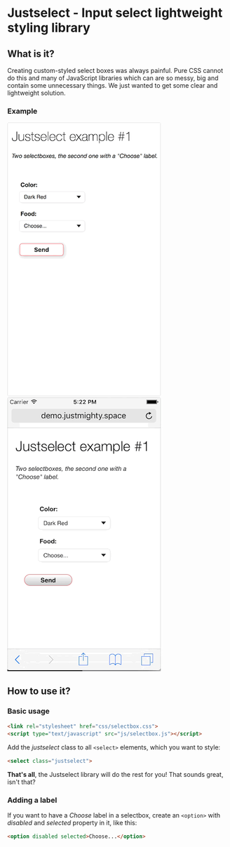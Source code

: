 # Justselect - Input select lightweight styling library

## What is it?

Creating custom-styled select boxes was always painful. Pure CSS cannot do this and many of JavaScript libraries which can are so messy, big and contain some unnecessary things. We just wanted to get some clear and lightweight solution.

### Example

![Desktop](./img/desktop.gif)
![iPhone](./img/iphone.gif)

## How to use it?

### Basic usage

```html
<link rel="stylesheet" href="css/selectbox.css">
<script type="text/javascript" src="js/selectbox.js"></script>
```

Add the _justselect_ class to all `<select>` elements, which you want to style:

```html
<select class="justselect">
```

**That's all**, the Justselect library will do the rest for you! That sounds great, isn't that?


### Adding a label

If you want to have a _Choose_ label in a selectbox, create an `<option>` with _disabled_ and _selected_ property in it, like this:

```html
<option disabled selected>Choose...</option>
```
